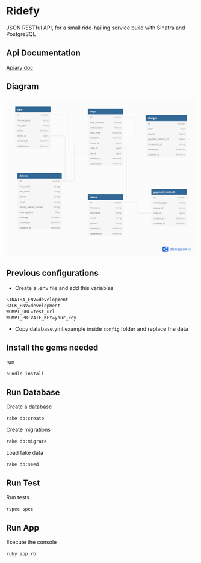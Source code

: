 # Ridefy
JSON RESTful API, for a small ride-hailing service build with Sinatra and PostgreSQL

## Api Documentation

[Apiary doc](https://ridefy.docs.apiary.io/)

## Diagram

![Api design](/doc/diagram.png)

## Previous configurations

- Create a .env file and add this variables

```
SINATRA_ENV=development
RACK_ENV=development
WOMPI_URL=test_url
WOMPI_PRIVATE_KEY=your_key
```

- Copy database.yml.example inside `config` folder and replace the data 

## Install the gems needed

run
```
bundle install
```

## Run Database

Create a database

```
rake db:create
```

Create migrations

```
rake db:migrate
```

Load fake data

```
rake db:seed
```

## Run Test

Run tests

```
rspec spec
```

## Run App

Execute the console 

```
ruby app.rb
```
